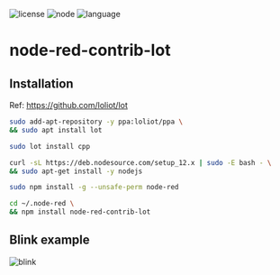 ![license](https://img.shields.io/github/license/loliot/node-red-contrib-lot)
![node](https://img.shields.io/github/package-json/v/loliot/node-red-contrib-lot?sort=semver)
![language](https://img.shields.io/github/languages/top/loliot/node-red-contrib-lot)

# node-red-contrib-lot

## Installation

Ref: <a href="https://github.com/loliot/lot" target=_blank>https://github.com/loliot/lot</a>

```bash
sudo add-apt-repository -y ppa:loliot/ppa \
&& sudo apt install lot
```

```bash
sudo lot install cpp
```

```bash
curl -sL https://deb.nodesource.com/setup_12.x | sudo -E bash - \
&& sudo apt-get install -y nodejs
```

```bash
sudo npm install -g --unsafe-perm node-red
```

```bash
cd ~/.node-red \
&& npm install node-red-contrib-lot
```

## Blink example

![blink](https://raw.githubusercontent.com/loliot/node-red-contrib-lot/master/node-red-lot-blink.gif)
